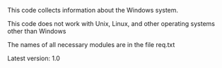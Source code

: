This code collects information about the Windows system. 

This code does not work with Unix, Linux, and other operating systems other than Windows

The names of all necessary modules are in the file req.txt

Latest version: 1.0
